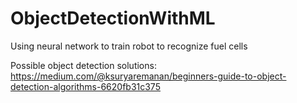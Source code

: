 # ObjectDetectionWithML
 Using neural network to train robot to recognize fuel cells
 
 
 Possible object detection solutions:
 https://medium.com/@ksuryaremanan/beginners-guide-to-object-detection-algorithms-6620fb31c375

